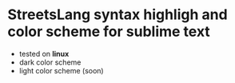 # StreetsLang syntax highligh and color scheme for sublime text
+ tested on **linux**
+ dark color scheme
+ light color scheme (soon)
